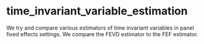 # time_invariant_variable_estimation
We try and compare various estimators of time invariant variables in panel fixed effects settings. 
We compare the FEVD estimator to the FEF estimator. 
